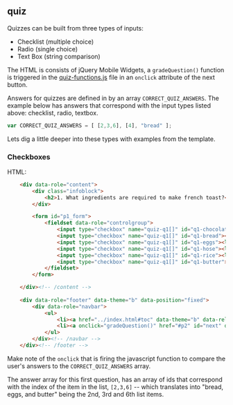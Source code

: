 quiz
----

Quizzes can be built from three types of inputs:

- Checklist (multiple choice)
- Radio (single choice)
- Text Box (string comparison)

The HTML is consists of jQuery Mobile Widgets, a ```gradeQuestion()``` function is triggered in the [quiz-functions.js](js/quiz-functions.js) file in an ```onclick``` attribute of the next button.

Answers for quizzes are defined in by an array ```CORRECT_QUIZ_ANSWERS```. The example below has answers that correspond with the input types listed above: checklist, radio, textbox.

```js
var CORRECT_QUIZ_ANSWERS = [ [2,3,6], [4], "bread" ];
```

Lets dig a little deeper into these types with examples from the template.


### Checkboxes

HTML:

```html
    <div data-role="content">    
        <div class="infoblock">
            <h2>1. What ingredients are required to make french toast?</h2>
        </div>

        <form id="p1_form">
            <fieldset data-role="controlgroup">
                <input type="checkbox" name="quiz-q1[]" id="q1-chocolate"><label for="q1-chocolate">Chocolate</label>
                <input type="checkbox" name="quiz-q1[]" id="q1-bread"><label for="q1-bread">Bread</label>
                <input type="checkbox" name="quiz-q1[]" id="q1-eggs"><label for="q1-eggs">Eggs</label>
                <input type="checkbox" name="quiz-q1[]" id="q1-hose"><label for="q1-hose">Fire Hose</label>
                <input type="checkbox" name="quiz-q1[]" id="q1-rice"><label for="q1-rice">Rice</label>
                <input type="checkbox" name="quiz-q1[]" id="q1-butter"><label for="q1-butter">Butter / Oil or Non-stick Spray</label>
            </fieldset>
        </form>

    </div><!-- /content -->
    
    <div data-role="footer" data-theme="b" data-position="fixed">
        <div data-role="navbar">
            <ul>
                <li><a href="../index.html#toc" data-theme="b" data-rel="back" data-icon="carat-l" data-iconpos="top" data-transition="slide" data-direction="reverse" data-ajax="false">Previous</a></li>
                <li><a onclick="gradeQuestion()" href="#p2" id="next" data-theme="b" data-icon="carat-r" data-iconpos="top" data-transition="slide" data-ajax="false">Next</a></li>
            </ul>
        </div><!-- /navbar -->
    </div><!-- /footer -->
```

Make note of the ```onclick``` that is firing the javascript function to compare the user's answers to the ```CORRECT_QUIZ_ANSWERS``` array.

The answer array for this first question, has an array of ids that correspond with the index of the item in the list, ```[2,3,6]``` -- which translates into "bread, eggs, and butter" being the 2nd, 3rd and 6th list items.
